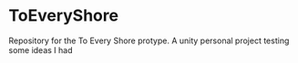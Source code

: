 # ToEveryShore
Repository for the To Every Shore protype. A unity personal project testing some ideas I had
